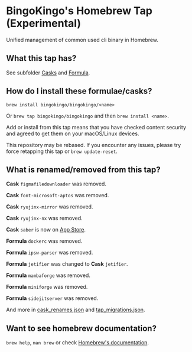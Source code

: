 # BingoKingo's Homebrew Tap (Experimental)

Unified management of common used cli binary in Homebrew.

## What this tap has?

See subfolder [Casks](./Casks) and [Formula](./Formula).

## How do I install these formulae/casks?

`brew install bingokingo/bingokingo/<name>`

Or `brew tap bingokingo/bingokingo` and then `brew install <name>`.

Add or install from this tap means that you have checked content security and agreed to get them on your macOS/Linux devices.

This repository may be rebased. If you encounter any issues, please try force retapping this tap or `brew update-reset`.

## What is renamed/removed from this tap?

**Cask** `figmafiledownloader` was removed.

**Cask** `font-microsoft-aptos` was removed.

**Cask** `ryujinx-mirror` was removed.

**Cask** `ryujinx-nx` was removed.

**Cask** `saber` is now on [App Store](https://apps.apple.com/app/saber/id1671523739).

**Formula** `dockerc` was removed.

**Formula** `ipsw-parser` was removed.

**Formula** `jetifier` was changed to **Cask** `jetifier`.

**Formula** `mambaforge` was removed.

**Formula** `miniforge` was removed.

**Formula** `sidejitserver` was removed.

And more in [cask_renames.json](./cask_renames.json) and [tap_migrations.json](./tap_migrations.json).

## Want to see homebrew documentation?

`brew help`, `man brew` or check [Homebrew's documentation](https://docs.brew.sh).
